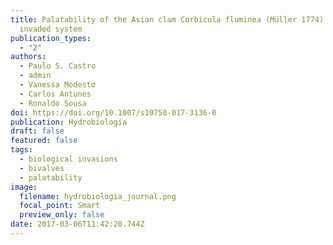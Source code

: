 ```yaml
---
title: Palatability of the Asian clam Corbicula fluminea (Müller 1774) in an
  invaded system
publication_types:
  - "2"
authors:
  - Paulo S. Castro
  - admin
  - Vanessa Modesto
  - Carlos Antunes
  - Ronaldo Sousa
doi: https://doi.org/10.1007/s10750-017-3136-0
publication: Hydrobiologia
draft: false
featured: false
tags:
  - biological invasions
  - bivalves
  - palatability
image:
  filename: hydrobiologia_journal.png
  focal_point: Smart
  preview_only: false
date: 2017-03-06T11:42:20.744Z
---
```

